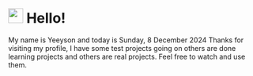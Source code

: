  <h1>
    <img src="https://emojis.slackmojis.com/emojis/images/1643510097/45343/hi.gif?1643510097" width="30"/> 
    Hello!
 </h1>
 <p>
    My name is Yeeyson and today is Sunday, 8 December 2024
    Thanks for visiting my profile, I have some test projects going on others are done learning projects and others are real projects.
    Feel free to watch and use them.
 </p>